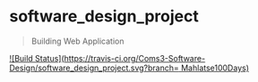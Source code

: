 # software_design_project

> Building Web Application

[![Build Status](https://travis-ci.org/Coms3-Software-Design/software_design_project.svg?branch= Mahlatse100Days)](https://travis-ci.org/Coms3-Software-Design/software_design_project)
